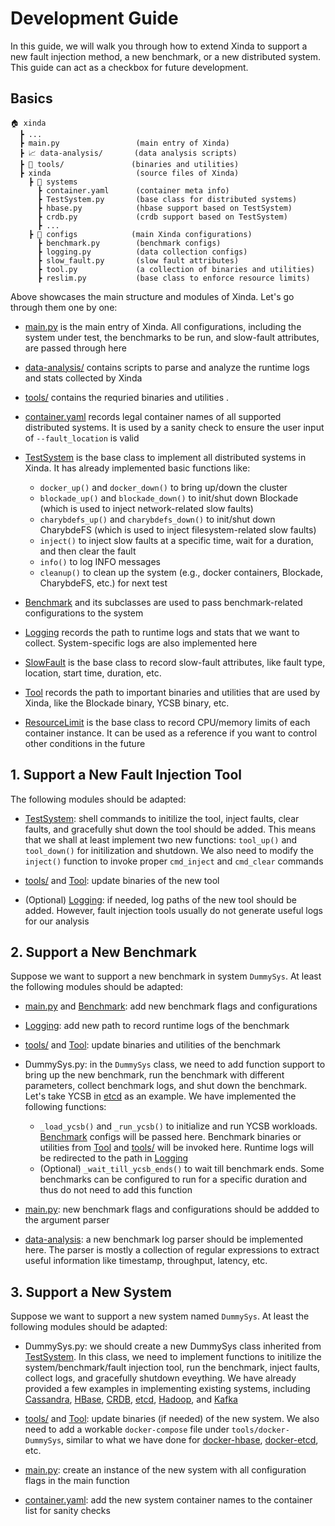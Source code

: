 # Development Guide

In this guide, we will walk you through how to extend Xinda to support a new fault injection method, a new benchmark, or a new distributed system. This guide can act as a checkbox for future development.

## Basics

```log
🏠 xinda
  ┣ ...
  ┣ main.py                 (main entry of Xinda)
  ┣ 📈 data-analysis/       (data analysis scripts)
  ┣ 🔧 tools/               (binaries and utilities)
  ┣ xinda                   (source files of Xinda)
    ┣ 🤖️ systems
      ┣ container.yaml      (container meta info)
      ┣ TestSystem.py       (base class for distributed systems)
      ┣ hbase.py            (hbase support based on TestSystem)
      ┣ crdb.py             (crdb support based on TestSystem)
      ┣ ...
    ┣ 📒 configs            (main Xinda configurations)
      ┣ benchmark.py        (benchmark configs)
      ┣ logging.py          (data collection configs)
      ┣ slow_fault.py       (slow fault attributes)
      ┣ tool.py             (a collection of binaries and utilities)
      ┣ reslim.py           (base class to enforce resource limits)
```

Above showcases the main structure and modules of Xinda. Let's go through them one by one:

* [main.py](../main.py) is the main entry of Xinda. All configurations, including the system under test, the benchmarks to be run, and slow-fault attributes, are passed through here

* [data-analysis/](../data-analysis) contains scripts to parse and analyze the runtime logs and stats collected by Xinda

* [tools/](../tools/) contains the requried binaries and utilities .

* [container.yaml](../xinda/systems/container.yaml) records legal container names of all supported distributed systems. It is used by a sanity check to ensure the user input of `--fault_location` is valid

* [TestSystem](../xinda/systems/TestSystem.py) is the base class to implement all distributed systems in Xinda. It has already implemented basic functions like:
    + `docker_up()` and `docker_down()` to bring up/down the cluster
    + `blockade_up()` and `blockade_down()` to init/shut down Blockade (which is used to inject network-related slow faults)
    + `charybdefs_up()` and `charybdefs_down()` to init/shut down CharybdeFS (which is used to inject filesystem-related slow faults)
    + `inject()` to inject slow faults at a specific time, wait for a duration, and then clear the fault
    + `info()` to log INFO messages
    + `cleanup()` to clean up the system (e.g., docker containers, Blockade, CharybdeFS, etc.) for next test

* [Benchmark](../xinda/configs/benchmark.py) and its subclasses are used to pass benchmark-related configurations to the system

* [Logging](../xinda/configs/logging.py) records the path to runtime logs and stats that we want to collect. System-specific logs are also implemented here

* [SlowFault](../xinda/configs/slow_fault.py) is the base class to record slow-fault attributes, like fault type, location, start time, duration, etc.

* [Tool](../xinda/configs/tool.py) records the path to important binaries and utilities that are used by Xinda, like the Blockade binary, YCSB binary, etc.

* [ResourceLimit](../xinda/configs/reslim.py) is the base class to record CPU/memory limits of each container instance. It can be used as a reference if you want to control other conditions in the future

## 1. Support a New Fault Injection Tool

The following modules should be adapted: 
* [TestSystem](../xinda/systems/TestSystem.py): shell commands to initilize the tool, inject faults, clear faults, and gracefully shut down the tool should be added. This means that we shall at least implement two new functions: `tool_up()` and `tool_down()` for initilization and shutdown. We also need to modify the `inject()` function to invoke proper `cmd_inject` and `cmd_clear` commands

* [tools/](../tools/) and [Tool](../xinda/configs/tool.py): update binaries of the new tool

* (Optional) [Logging](../xinda/configs/logging.py): if needed, log paths of the new tool should be added. However, fault injection tools usually do not generate useful logs for our analysis

## 2. Support a New Benchmark

Suppose we want to support a new benchmark in system `DummySys`. At least the following modules should be adapted:

* [main.py](../main.py) and [Benchmark](../xinda/configs/benchmark.py): add new benchmark flags and configurations

* [Logging](../xinda/configs/logging.py): add new path to record runtime logs of the benchmark

* [tools/](../tools/) and [Tool](../xinda/configs/tool.py): update binaries and utilities of the benchmark

* DummySys.py: in the `DummySys` class, we need to add function support to bring up the new benchmark, run the benchmark with different parameters, collect benchmark logs, and shut down the benchmark. Let's take YCSB in [etcd](../xinda/systems/etcd.py) as an example. We have implemented the following functions:
    + `_load_ycsb()` and `_run_ycsb()` to initialize and run YCSB workloads. [Benchmark](../xinda/configs/benchmark.py) configs will be passed here. Benchmark binaries or utilities from [Tool](../xinda/configs/tool.py) and [tools/](../tools/) will be invoked here. Runtime logs will be redirected to the path in [Logging](../xinda/configs/logging.py)
    + (Optional) `_wait_till_ycsb_ends()` to wait till benchmark ends. Some benchmarks can be configured to run for a specific duration and thus do not need to add this function

* [main.py](../main.py): new benchmark flags and configurations should be addded to the argument parser

* [data-analysis](../data-analysis/): a new benchmark log parser should be implemented here. The parser is mostly a collection of regular expressions to extract useful information like timestamp, throughput, latency, etc.


## 3. Support a New System

Suppose we want to support a new system named `DummySys`. At least the following modules should be adapted:

* DummySys.py: we should create a new DummySys class inherited from [TestSystem](../xinda/systems/TestSystem.py). In this class, we need to implement functions to initilize the system/benchmark/fault injection tool, run the benchmark, inject faults, collect logs, and gracefully shutdown eveything. We have already provided a few examples in implementing existing systems, including [Cassandra](../xinda/systems/cassandra.py), [HBase](../xinda/systems/hbase.py), [CRDB](../xinda/systems/crdb.py), [etcd](../xinda/systems/etcd.py), [Hadoop](../xinda/systems/mapred.py), and [Kafka](../xinda/systems/kafka.py)

*  [tools/](../tools/) and [Tool](../xinda/configs/tool.py): update binaries (if needed) of the new system. We also need to add a workable  `docker-compose` file under `tools/docker-DummySys`, similar to what we have done for [docker-hbase](../tools/docker-hbase/), [docker-etcd](../tools/docker-etcd/), etc.

*  [main.py](../main.py): create an instance of the new system with all configuration flags in the main function 

* [container.yaml](../xinda/systems/container.yaml): add the new system container names to the container list for sanity checks